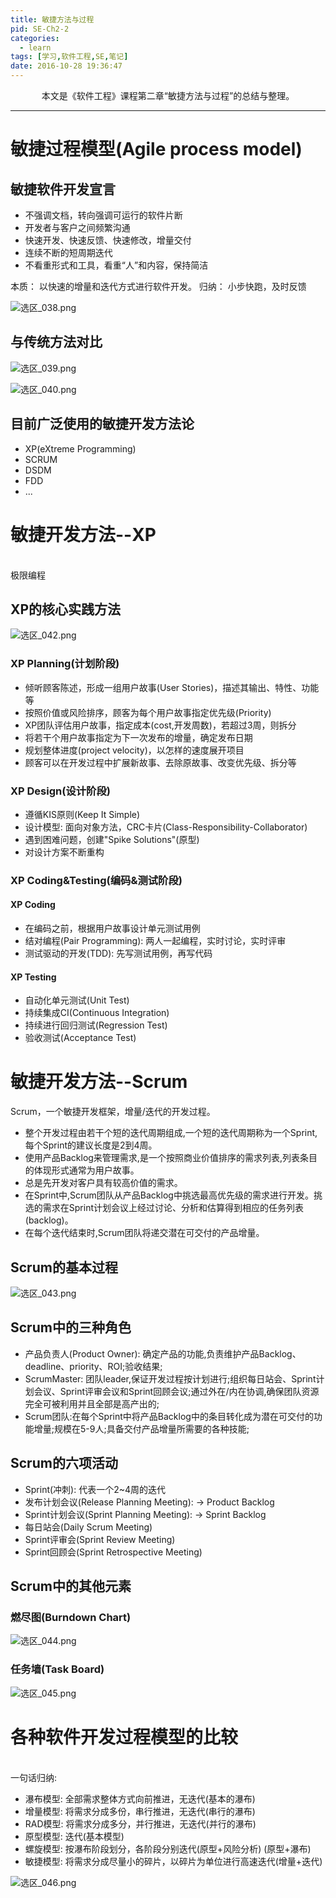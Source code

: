 ```yaml
---
title: 敏捷方法与过程
pid: SE-Ch2-2
categories:
  - learn
tags: [学习,软件工程,SE,笔记]
date: 2016-10-28 19:36:47
---
```

<center>本文是《软件工程》课程第二章“敏捷方法与过程”的总结与整理。</center>
<!-- more -->

---

# 敏捷过程模型(Agile process model)


## 敏捷软件开发宣言

* 不强调文档，转向强调可运行的软件片断
* 开发者与客户之间频繁沟通
* 快速开发、快速反馈、快速修改，增量交付
* 连续不断的短周期迭代
* 不看重形式和工具，看重“人”和内容，保持简洁

本质： 以快速的增量和迭代方式进行软件开发。
归纳： 小步快跑，及时反馈


![选区_038.png](https://ooo.0o0.ooo/2016/12/21/585a6bb39173c.png)


## 与传统方法对比


![选区_039.png](https://ooo.0o0.ooo/2016/12/21/585a6c2fbcac0.png)

![选区_040.png](https://ooo.0o0.ooo/2016/12/21/585a6c2ff056f.png)


## 目前广泛使用的敏捷开发方法论

* XP(eXtreme Programming)
* SCRUM
* DSDM
* FDD
* ...


# 敏捷开发方法--XP
<br >
极限编程

## XP的核心实践方法

![选区_042.png](https://ooo.0o0.ooo/2016/12/21/585a6e8319ece.png)


### XP Planning(计划阶段)

* 倾听顾客陈述，形成一组用户故事(User Stories)，描述其输出、特性、功能等
* 按照价值或风险排序，顾客为每个用户故事指定优先级(Priority)
* XP团队评估用户故事，指定成本(cost,开发周数)，若超过3周，则拆分
* 将若干个用户故事指定为下一次发布的增量，确定发布日期
* 规划整体进度(project velocity)，以怎样的速度展开项目
* 顾客可以在开发过程中扩展新故事、去除原故事、改变优先级、拆分等

### XP Design(设计阶段)

* 遵循KIS原则(Keep It Simple)
* 设计模型: 面向对象方法，CRC卡片(Class-Responsibility-Collaborator)
* 遇到困难问题，创建"Spike Solutions"(原型)
* 对设计方案不断重构

### XP Coding&Testing(编码&测试阶段)

#### XP Coding

* 在编码之前，根据用户故事设计单元测试用例
* 结对编程(Pair Programming): 两人一起编程，实时讨论，实时评审
* 测试驱动的开发(TDD): 先写测试用例，再写代码

#### XP Testing

* 自动化单元测试(Unit Test)
* 持续集成CI(Continuous Integration)
* 持续进行回归测试(Regression Test)
* 验收测试(Acceptance Test)

# 敏捷开发方法--Scrum

Scrum，一个敏捷开发框架，增量/迭代的开发过程。
* 整个开发过程由若干个短的迭代周期组成,一个短的迭代周期称为一个Sprint,每个Sprint的建议长度是2到4周。
* 使用产品Backlog来管理需求,是一个按照商业价值排序的需求列表,列表条目的体现形式通常为用户故事。
* 总是先开发对客户具有较高价值的需求。
* 在Sprint中,Scrum团队从产品Backlog中挑选最高优先级的需求进行开发。挑选的需求在Sprint计划会议上经过讨论、分析和估算得到相应的任务列表(backlog)。
* 在每个迭代结束时,Scrum团队将递交潜在可交付的产品增量。

## Scrum的基本过程

![选区_043.png](https://ooo.0o0.ooo/2016/12/21/585a740fe6a55.png)

## Scrum中的三种角色

* 产品负责人(Product Owner): 确定产品的功能,负责维护产品Backlog、deadline、priority、ROI;验收结果;
* ScrumMaster: 团队leader,保证开发过程按计划进行;组织每日站会、Sprint计划会议、Sprint评审会议和Sprint回顾会议;通过外在/内在协调,确保团队资源完全可被利用并且全部是高产出的;
* Scrum团队:在每个Sprint中将产品Backlog中的条目转化成为潜在可交付的功能增量;规模在5-9人;具备交付产品增量所需要的各种技能;

## Scrum的六项活动

* Sprint(冲刺): 代表一个2~4周的迭代
* 发布计划会议(Release Planning Meeting): -> Product Backlog
* Sprint计划会议(Sprint Planning Meeting): -> Sprint Backlog
* 每日站会(Daily Scrum Meeting)
* Sprint评审会(Sprint Review Meeting)
* Sprint回顾会(Sprint Retrospective Meeting)


## Scrum中的其他元素

### 燃尽图(Burndown Chart)

![选区_044.png](https://ooo.0o0.ooo/2016/12/21/585a760cb8e1c.png)

### 任务墙(Task Board)

![选区_045.png](https://ooo.0o0.ooo/2016/12/21/585a765304353.png)



# 各种软件开发过程模型的比较
<br/>
一句话归纳:

* 瀑布模型: 全部需求整体方式向前推进，无迭代(基本的瀑布)
* 增量模型: 将需求分成多份，串行推进，无迭代(串行的瀑布)
* RAD模型: 将需求分成多分，并行推进，无迭代(并行的瀑布)
* 原型模型: 迭代(基本模型)
* 螺旋模型: 按瀑布阶段划分，各阶段分别迭代(原型+风险分析) (原型+瀑布)
* 敏捷模型: 将需求分成尽量小的碎片，以碎片为单位进行高速迭代(增量+迭代)


![选区_046.png](https://ooo.0o0.ooo/2016/12/21/585a77a7b2063.png)